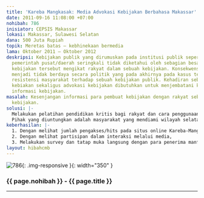 ```yaml
---
title: 'Kareba Mangkasak: Media Advokasi Kebijakan Berbahasa Makassar'
date: 2011-09-16 11:08:00 +07:00
nohibah: 786
inisiator: CEPSIS Makassar
lokasi: Makassar, Sulawesi Selatan
dana: 500 Juta Rupiah
topik: Meretas batas – kebhinekaan bermedia
lama: Oktober 2011 – Oktober 2012
deskripsi: Kebijakan publik yang dirumuskan pada institusi publik seperti DPR/D dan
  pemerintah pusat/daerah seringkali tidak diketahui oleh sebagian besar rakyat padahal
  kebijakan tersebut mengikat rakyat dalam sebuah kebijakan. Konsekwensinya, rakyat
  menjadi tidak berdaya secara politik yang pada akhirnya pada kasus tertentu melahirkan
  resistensi masyarakat terhadap sebuah kebijakan publik. Kehadiran sebuah media sosoalisasi
  kebiakan sekaligus advokasi kebijakan dibutuhkan untuk menjembatani kesenjangan
  informasi kebijakan.
masalah: Kesenjangan informasi para pembuat kebijakan dengan rakyat sebagai pembuat
  kebijakan.
solusi: |-
  Melakukan pelatihan pendidikan kritis bagi rakyat dan cara penggunaan melalui media dan menyebarkan setiap produk kebijakan melalui media dan menyediakan sarana untuk melakukan respon dan advokasi.
  Pihak yang diuntungkan adalah masyarakat yang mendiami wilayah selatan Provinsi Sulawesi Selatan (6 Kabupaten) yang menggunakan Bahasa Makassar sebagai bahasa ibu.
keberhasilan: |-
  1. Dengan melihat jumlah pengakses/hits pada situs online Kareba-Mangkasarak,
  2. Dengan melihat partisipan dalam interaksi melalui media,
  3. Melakukan survey dan tatap muka langsung dengan para penerima manfaat.
layout: hibahcmb
---
```


![786](/static/img/hibahcmb/786.png){: .img-responsive }{: width="350" }

### {{ page.nohibah }} - {{ page.title }}

---

